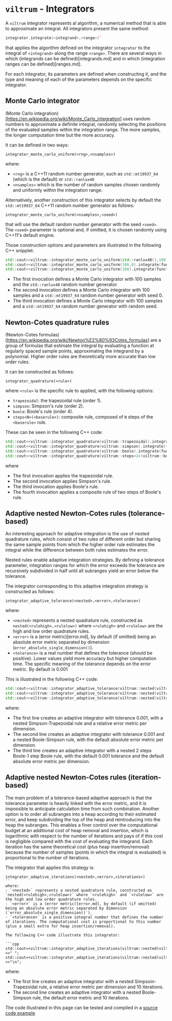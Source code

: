 # `viltrum` - Integrators

A `viltrum` integrator represents al algorithm, a numerical method that is able to approximate an integral. All integrators present the same method:

```cpp
integrator.integrate(<integrand>,<range>)` 
```

that applies the algorithm defined on the integrator `integrator` to the integral of `<integrand>` along the range `<range>`. There are several ways in which (integrands can be defined)[integrands.md] and in which (integration ranges can be defined)[ranges.md].

For each integrator, its parameters are defined when constructing it, and the type and meaning of each of the parameters depends on the specific integrator.

## Monte Carlo integrator

(Monte Carlo integration)[https://en.wikipedia.org/wiki/Monte_Carlo_integration] uses random numbers to approximate a definite integral, randomly selecting the positions of the evaluated samples within the integration range. The more samples, the longer computation time but the more accuracy.

It can be defined in two ways:

```
integrator_monte_carlo_uniform(<rng>,<nsamples>)
```

where:
- `<rng>` is a C++11 random number generator, such as `std::mt19937_64` (which is the default) or `std::ranlux48`
- `<nsamples>` which is the number of random samples chosen randomly and uniformly within the integration range.

Alternatively, another construction of this integrator selects by default the `std::mt19937_64` C++11 random number generator as follows:

```
integrator_monte_carlo_uniform(<nsamples>,<seed>)
```

that will use the default random number generator with the seed `<seed>`. The `<seed>` parameter is optional and, if omitted, it is chosen randomly using C++11's default engine.

Those construction options and parameters are illustrated in the following C++ snipplet:

```cpp
std::cout<<viltrum::integrator_monte_carlo_uniform(std::ranlux48(),100).integrate(function,range)<<" ";
std::cout<<viltrum::integrator_monte_carlo_uniform(100,0).integrate(function,range)<<" ";
std::cout<<viltrum::integrator_monte_carlo_uniform(100).integrate(function,range)<<"\n";
```

- The first invocation defines a Monte Carlo integrator with 100 samples and the `std::ranlux48` random number generator.
- The second invocation defines a Monte Carlo integrator with 100 samples and a `std::mt19937_64` random number generator with seed 0.
- The third invocation defines a Monte Carlo integrator with 100 samples and a `std::mt19937_64` random number generator with random seed.

## Newton-Cotes quadrature rules

(Newton-Cotes formulas)[https://en.wikipedia.org/wiki/Newton%E2%80%93Cotes_formulas] are a group of formulas that estimate the integral by evaluating a function at regularly spaced sample points, approximating the integrand by a polynomial. Higher order rules are theoretically more accurate than low order rules.

It can be constructed as follows:

```
integrator_quadrature(<rule>)
```

where `<rule>` is the specific rule to applied, with the following options:
- `trapezoidal`: the trapezoidal rule (order 1).
- `simpson`: Simpson's rule (order 2).
- `boole`: Boole's rule (order 4).
- `steps<N>(<baserule>)`: composite rule, composed of `N` steps of the `<baserule>` rule.

These can be seen in the following C++ code:

```cpp
std::cout<<viltrum::integrator_quadrature(viltrum::trapezoidal).integrate(function,range)<<" ";
std::cout<<viltrum::integrator_quadrature(viltrum::simpson).integrate(function,range)<<" ";
std::cout<<viltrum::integrator_quadrature(viltrum::boole).integrate(function,range)<<" ";
std::cout<<viltrum::integrator_quadrature(viltrum::steps<2>(viltrum::boole)).integrate(function,range)<<"\n";
```

where
- The first invocation applies the trapezoidal rule.
- The second invocation applies Simpson's rule.
- The third invocation applies Boole's rule.
- The fourth invocation applies a composite rule of two steps of Boole's rule.

## Adaptive nested Newton-Cotes rules (tolerance-based)

An interesting approach for adaptive integration is the use of nested quadrature rules, which consist of two rules of different order but sharing the same sample points from which the higher order rule estimates the integral while the difference between both rules estimates the error. 

Nested rules enable adaptive integration strategies. By defining a tolerance parameter, integration ranges for which the error exceeds the tolerance are recursively subdivided in half until all subranges yield an error below the tolerance.

The integrator corresponding to this adaptive integration strategy is constructed as follows:

```
integrator_adaptive_tolerance(<nested>,<error>,<tolerance>)
```

where:
- `<nested>` represents a nested quadrature rule, constructed as `nested(<rulehigh>,<rulelow>)` where `<rulehigh>` and `<rulelow>` are the high and low order quadrature rules.
- `<error>` is a (error metric)[error.md], by default (if omitted) being an absolute error metric separated by dimension (`error_absolute_single_dimension()`).
- `<tolerance>` is a real number that defines the tolerance (should be positive). Lower values yield more accuracy but higher computation time. The specific meaning of the tolerance depends on the error metric. By default is 0.001

This is illustrated in the following C++ code:

```cpp    
std::cout<<viltrum::integrator_adaptive_tolerance(viltrum::nested(viltrum::simpson,viltrum::trapezoidal),viltrum::error_relative_single_dimension(),1.e-3).integrate(function,range)<<" ";   
std::cout<<viltrum::integrator_adaptive_tolerance(viltrum::nested(viltrum::boole,viltrum::simpson),1.e-3).integrate(function,range)<<" ";
std::cout<<viltrum::integrator_adaptive_tolerance(viltrum::nested(viltrum::steps<2>(viltrum::boole),viltrum::boole)).integrate(function,range)<<"\n";
```

where:
- The first line creates an adaptive integrator with tolerance 0.001, with a nested Simpson-Trapezoidal rule and a relative error metric per dimension.
- The second line creates an adaptive integrator with tolerance 0.001 and a nested Boole-Simpson rule, with the default absolute error metric per dimension.
- The third line creates an adaptive integrator with a nested 2 steps Boole-1 step Boole rule, with the default 0.001 tolerance and the default absolute error metric per dimension. 

## Adaptive nested Newton-Cotes rules (iteration-based)

The main problem of a tolerance-based adaptive approach is that the tolerance parameter is heavily linked with the error metric, and it is impossible to anticipate calculation time from such combination. Another option is to order all subranges into a heap according to their estimated error, and keep subdividing the top of the heap and reintroducing into the heap the subranges. This enables a finer control over the computational budget at an additional cost of heap removal and insertion, which is logarithmic with respect to the number of iterations and pays of if this cost is negligible compared with the cost of evaluating the integrand. Each iteration has the same theoretical cost (plus heap insertion/removal) because the number of samples (points in which the integral is evaluated) is proportional to the number of iterations. 

The integrator that applies this strategy is:

```
integrator_adaptive_iterations(<nested>,<error>,<iterations>)
``
where:
- `<nested>` represents a nested quadrature rule, constructed as `nested(<rulehigh>,<rulelow>)` where `<rulehigh>` and `<rulelow>` are the high and low order quadrature rules.
- `<error>` is a (error metric)[error.md], by default (if omitted) being an absolute error metric separated by dimension (`error_absolute_single_dimension()`).
- `<tolerance>` is a positive integral number that defines the number of iterations. The computational cost is proportional to this number (plus a small extra for heap insertion/removal). 

The following C++ code illustrate this integrator:

```cpp
std::cout<<viltrum::integrator_adaptive_iterations(viltrum::nested(viltrum::simpson,viltrum::trapezoidal),viltrum::error_relative_single_dimension(),10).integrate(function,range)<<" ";
std::cout<<viltrum::integrator_adaptive_iterations(viltrum::nested(viltrum::boole,viltrum::simpson),10).integrate(function,range)<<"\n";
```

where:
- The first line creates an adaptive integrator with a nested Simpsoin-Trapezoidal rule, a relative error metric per dimension and 10 iterations.
- The second line creates an adaptive integrator with a nested Boole-Simpson rule, the default error metric and 10 iterations.




The code illustrated in this page can be tested and compiled in a [source code example](../main/doc/integrators.cc)



